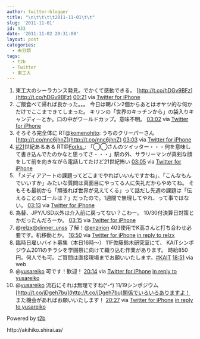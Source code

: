 ```yaml
---
author: twitter-blogger
title: "\n\t\t\t\t2011-11-01\t\t"
slug: '2011-11-01'
id: 933
date: '2011-11-02 20:31:00'
layout: post
categories:
  - 未分類
tags:
  - t2b
  - Twitter
  - 東工大
---
```


<div xmlns:georss="http://www.georss.org/georss">

1.  <span><span>東工大のシーラカンス発見。でかくて感動できる。 [http://t.co/hDGv9BFz](http://t.co/hDGv9BFz)</span> <span>[<span>00:21</span>](http://twitter.com/o_ob/status/131329904473161728) <span>via [Twitter for iPhone](http://twitter.com/#!/download/iphone)</span></span></span>
2.  <span><span>ご飯食べて帰れば良かった。。。 今日は朝パン2個からあとはオヤツ的な何かだけでここまできてしまった。 キリンの「世界のキッチンから」の袋入りキャンディーとか。口の中がワールドカップ。意味不明。</span> <span>[<span>03:02</span>](http://twitter.com/o_ob/status/131370604245942273) <span>via [Twitter for iPhone](http://twitter.com/#!/download/iphone)</span></span></span>
3.  <span><span>そろそろ完全体に RT@[komenohito](http://twitter.com/komenohito "komenohito"): うちのクリーパーさん [http://t.co/nnc6jhnZ](http://t.co/nnc6jhnZ)</span> <span>[<span>03:03</span>](http://twitter.com/o_ob/status/131370772710174720) <span>via [Twitter for iPhone](http://twitter.com/#!/download/iphone)</span></span></span>
4.  <span><span>[#21](http://twitter.com/search?q=%2321 "#21")世紀あるある RT@[Forks_](http://twitter.com/Forks_ "Forks_"): 「◯◯さんのツイッター・・・何を意味して書き込んでたのかなと思ってさ・・・」駅の外、サラリーマンが真剣な顔をして前を向きながら電話してたけど21世紀怖い</span> <span>[<span>03:05</span>](http://twitter.com/o_ob/status/131371223207788547) <span>via [Twitter for iPhone](http://twitter.com/#!/download/iphone)</span></span></span>
5.  <span><span>「メディアアートの課題ってどこまでやればいいんですかね」、「こんなもんでいいすか」みたいな質問は真面目にやってる人に失礼だからやめてね。 そもそも最初から「頑張れば世界が見えてくる」って話だし先週の課題は「伝えることのゴールは？」だったので。1週間で無理してやれ、って事ではない。</span> <span>[<span>03:13</span>](http://twitter.com/o_ob/status/131373210628395008) <span>via [Twitter for iPhone](http://twitter.com/#!/download/iphone)</span></span></span>
6.  <span><span>為替、JPY/USD以外は介入前に戻ってない？こわー。 10/30付決算日対策とかだったんだろーか。</span> <span>[<span>03:15</span>](http://twitter.com/o_ob/status/131373852310777856) <span>via [Twitter for iPhone](http://twitter.com/#!/download/iphone)</span></span></span>
7.  <span><span>@[relzx](http://twitter.com/relzx "relzx")@[dinner_unss](http://twitter.com/dinner_unss "dinner_unss") 了解！@[enzirion](http://twitter.com/enzirion "enzirion") 403使用でK高さんと打ち合わせ必要です。机移動とか。</span> <span>[<span>16:50</span>](http://twitter.com/o_ob/status/131579016888066048) <span>via [Twitter for iPhone](http://twitter.com/#!/download/iphone)</span> [in reply to relzx](http://twitter.com/relzx/status/131573342217056256)</span></span>
8.  <span><span>臨時日雇いバイト募集（本日16時～） 11F佐藤鈴木研究室にて、 KAITシンポジウム2011のチラシを学園祭に向けて織り込む作業があります。 時給850円。何人でも可。ご質問は直接現場までお願いいたします。[#KAIT](http://twitter.com/search?q=%23KAIT "#KAIT")</span> <span>[<span>18:51</span>](http://twitter.com/o_ob/status/131609358005043200) <span>via web</span></span></span>
9.  <span><span>@[yusareiko](http://twitter.com/yusareiko "yusareiko") 可です！歓迎！</span> <span>[<span>20:14</span>](http://twitter.com/o_ob/status/131630243751530496) <span>via [Twitter for iPhone](http://twitter.com/#!/download/iphone)</span> [in reply to yusareiko](http://twitter.com/yusareiko/status/131611548195094529)</span></span>
10.  <span><span>@[yusareiko](http://twitter.com/yusareiko "yusareiko") 流石にそれは無理ですね(^-^) 11/19シンポジウム [http://t.co/jDgeh7bu](http://t.co/jDgeh7bu)関係でいろいろありますよ！ また機会があればお願いいたします！</span> <span>[<span>20:27</span>](http://twitter.com/o_ob/status/131633631310512129) <span>via [Twitter for iPhone](http://twitter.com/#!/download/iphone)</span> [in reply to yusareiko](http://twitter.com/yusareiko/status/131632615131332609)</span></span>

</div>

Powered by [t2b](http://t2b.utilz.jp/)

<div>http://akihiko.shirai.as/</div>